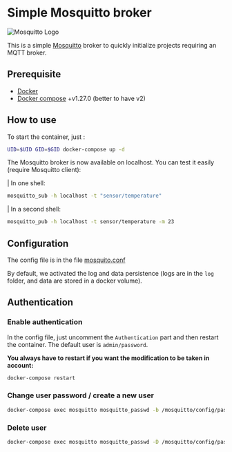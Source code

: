 # Simple Mosquitto broker

![Mosquitto Logo](https://mosquitto.org/images/mosquitto-text-side-28.png 'Mosquitto')

This is a simple [Mosquitto](https://mosquitto.org) 
broker to quickly initialize projects requiring an MQTT broker.

## Prerequisite

- [Docker](https://www.docker.com/)
- [Docker compose](https://docs.docker.com/compose/) +v1.27.0 (better to have v2)

## How to use

To start the container, just :

```bash
UID=$UID GID=$GID docker-compose up -d
```

The Mosquitto broker is now available on localhost. You can test it easily (require Mosquitto client):

| In one shell:

```bash
mosquitto_sub -h localhost -t "sensor/temperature"
```

| In a second shell:

```bash
mosquitto_pub -h localhost -t sensor/temperature -m 23
```

## Configuration

The config file is in the file [mosquito.conf](./config/mosquitto.conf)

By default, we activated the log and data persistence (logs are in the `log` folder, and data are stored in a docker volume).

## Authentication

### Enable authentication

In the config file, just uncomment the `Authentication` part and then restart the container.
The default user is `admin/password`.

**You always have to restart if you want the modification to be taken in account:**

```bash
docker-compose restart
```

### Change user password / create a new user

```bash
docker-compose exec mosquitto mosquitto_passwd -b /mosquitto/config/password.txt user password
```

### Delete user

```bash
docker-compose exec mosquitto mosquitto_passwd -D /mosquitto/config/password.txt user
```
